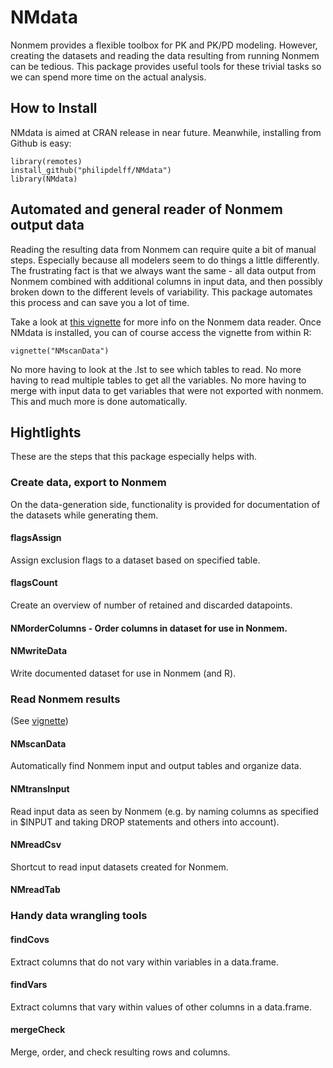# NMdata
Nonmem provides a flexible toolbox for PK and PK/PD modeling. However,
creating the datasets and reading the data resulting from running
Nonmem can be tedious. This package provides useful tools for these
trivial tasks so we can spend more time on the actual analysis. 

## How to Install
NMdata is aimed at CRAN release in near future. Meanwhile, installing from Github
is easy:

```
library(remotes)
install_github("philipdelff/NMdata")
library(NMdata)
```

## Automated and general reader of Nonmem output data
Reading the resulting data from Nonmem can require quite a bit of
manual steps. Especially because all modelers seem to do
things a little differently. The frustrating fact is that we always
want the same - all data output from Nonmem combined with additional columns in
input data, and then possibly broken down to the different levels
of variability. This package automates this process and can save you a
lot of time. 

Take a look at [this vignette](https://philipdelff.github.io/NMdata/articles/NMscanData.html)
for more info on the Nonmem data reader. Once NMdata is installed, you
can of course access the vignette from within R:

```
vignette("NMscanData")
``` 

No more having to look at the
.lst to see which tables to read. No more having to read multiple
tables to get all the variables. No more having to merge with input
data to get variables that were not exported with nonmem. This and
much more is done automatically.


## Hightlights
These are the steps that this package especially helps with. 

### Create data, export to Nonmem
On the data-generation side, functionality is provided for
documentation of the datasets while generating them. 

#### flagsAssign
Assign exclusion flags to a dataset based on specified table.

#### flagsCount
Create an overview of number of retained and discarded datapoints.

#### NMorderColumns - Order columns in dataset for use in Nonmem.

#### NMwriteData
Write documented dataset for use in Nonmem (and R).

### Read Nonmem results
(See [vignette](https://philipdelff.github.io/NMdata/articles/NMscanData.html))
#### NMscanData 
Automatically find Nonmem input and output tables and
organize data.

#### NMtransInput 
Read input data as seen by Nonmem (e.g. by naming
columns as specified in $INPUT and taking DROP statements and others
into account).

#### NMreadCsv
Shortcut to read input datasets created for Nonmem.

#### NMreadTab

### Handy data wrangling tools
#### findCovs 
Extract columns that do not vary within variables in a data.frame.

#### findVars 
Extract columns that vary within values of other columns in a data.frame.

#### mergeCheck
Merge, order, and check resulting rows and columns.
